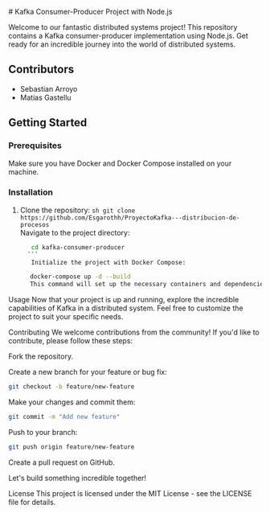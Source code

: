 \# Kafka Consumer-Producer Project with Node.js

Welcome to our fantastic distributed systems project! This repository contains a Kafka consumer-producer implementation using Node.js. Get ready for an incredible journey into the world of distributed systems.

## Contributors
- Sebastian Arroyo
- Matias Gastellu

## Getting Started

### Prerequisites
Make sure you have Docker and Docker Compose installed on your machine.

### Installation
1. Clone the repository:
                                    ```sh
                                 git clone https://github.com/Esgarothh/ProyectoKafka---distribucion-de-procesos
                        ```   
Navigate to the project directory:
   
      ```sh
         cd kafka-consumer-producer
        ```   
         Initialize the project with Docker Compose:

     
```sh
      docker-compose up -d --build
      This command will set up the necessary containers and dependencies for your Kafka consumer-producer project.
  ```   
Usage
Now that your project is up and running, explore the incredible capabilities of Kafka in a distributed system. Feel free to customize the project to suit your specific needs.

Contributing
We welcome contributions from the community! If you'd like to contribute, please follow these steps:

Fork the repository.

Create a new branch for your feature or bug fix:

```sh
git checkout -b feature/new-feature
  ```   
Make your changes and commit them:

```sh
git commit -m "Add new feature"
  ```   
Push to your branch:

```sh
git push origin feature/new-feature
  ```   
Create a pull request on GitHub.

Let's build something incredible together!

License
This project is licensed under the MIT License - see the LICENSE file for details.
